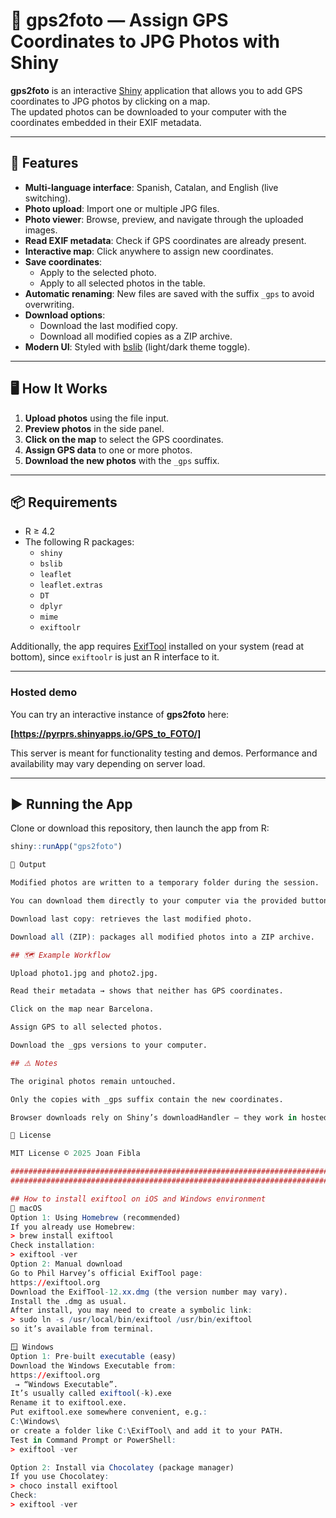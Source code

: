 # 📸 gps2foto — Assign GPS Coordinates to JPG Photos with Shiny

**gps2foto** is an interactive [Shiny](https://shiny.rstudio.com/) application that allows you to add GPS coordinates to JPG photos by clicking on a map.  
The updated photos can be downloaded to your computer with the coordinates embedded in their EXIF metadata.

---

## 🚀 Features

- **Multi-language interface**: Spanish, Catalan, and English (live switching).
- **Photo upload**: Import one or multiple JPG files.
- **Photo viewer**: Browse, preview, and navigate through the uploaded images.
- **Read EXIF metadata**: Check if GPS coordinates are already present.
- **Interactive map**: Click anywhere to assign new coordinates.
- **Save coordinates**:  
  - Apply to the selected photo.  
  - Apply to all selected photos in the table.  
- **Automatic renaming**: New files are saved with the suffix `_gps` to avoid overwriting.
- **Download options**:  
  - Download the last modified copy.  
  - Download all modified copies as a ZIP archive.
- **Modern UI**: Styled with [bslib](https://rstudio.github.io/bslib/) (light/dark theme toggle).

---

## 🖥️ How It Works

1. **Upload photos** using the file input.  
2. **Preview photos** in the side panel.  
3. **Click on the map** to select the GPS coordinates.  
4. **Assign GPS data** to one or more photos.  
5. **Download the new photos** with the `_gps` suffix.

---

## 📦 Requirements

- R ≥ 4.2  
- The following R packages:  
  - `shiny`  
  - `bslib`  
  - `leaflet`  
  - `leaflet.extras`  
  - `DT`  
  - `dplyr`  
  - `mime`  
  - `exiftoolr`

Additionally, the app requires [ExifTool](https://exiftool.org/) installed on your system (read at bottom), since `exiftoolr` is just an R interface to it.

---
### Hosted demo

You can try an interactive instance of **gps2foto** here:

**[https://pyrprs.shinyapps.io/GPS_to_FOTO/]**

This server is meant for functionality testing and demos. Performance and availability may vary depending on server load.

---
## ▶️ Running the App

Clone or download this repository, then launch the app from R:

```r
shiny::runApp("gps2foto")

📂 Output

Modified photos are written to a temporary folder during the session.

You can download them directly to your computer via the provided buttons:

Download last copy: retrieves the last modified photo.

Download all (ZIP): packages all modified photos into a ZIP archive.

## 🗺️ Example Workflow

Upload photo1.jpg and photo2.jpg.

Read their metadata → shows that neither has GPS coordinates.

Click on the map near Barcelona.

Assign GPS to all selected photos.

Download the _gps versions to your computer.

## ⚠️ Notes

The original photos remain untouched.

Only the copies with _gps suffix contain the new coordinates.

Browser downloads rely on Shiny’s downloadHandler — they work in hosted apps (e.g., shinyapps.io) or local runs.

📜 License

MIT License © 2025 Joan Fibla

#################################################################################################################
#################################################################################################################

## How to install exiftool on iOS and Windows environment
🔧 macOS
Option 1: Using Homebrew (recommended)
If you already use Homebrew:
> brew install exiftool
Check installation:
> exiftool -ver
Option 2: Manual download
Go to Phil Harvey’s official ExifTool page:
https://exiftool.org
Download the ExifTool-12.xx.dmg (the version number may vary).
Install the .dmg as usual.
After install, you may need to create a symbolic link:
> sudo ln -s /usr/local/bin/exiftool /usr/bin/exiftool
so it’s available from terminal.

🪟 Windows
Option 1: Pre-built executable (easy)
Download the Windows Executable from:
https://exiftool.org
 → “Windows Executable”.
It’s usually called exiftool(-k).exe
Rename it to exiftool.exe.
Put exiftool.exe somewhere convenient, e.g.:
C:\Windows\
or create a folder like C:\ExifTool\ and add it to your PATH.
Test in Command Prompt or PowerShell:
> exiftool -ver

Option 2: Install via Chocolatey (package manager)
If you use Chocolatey:
> choco install exiftool
Check:
> exiftool -ver
